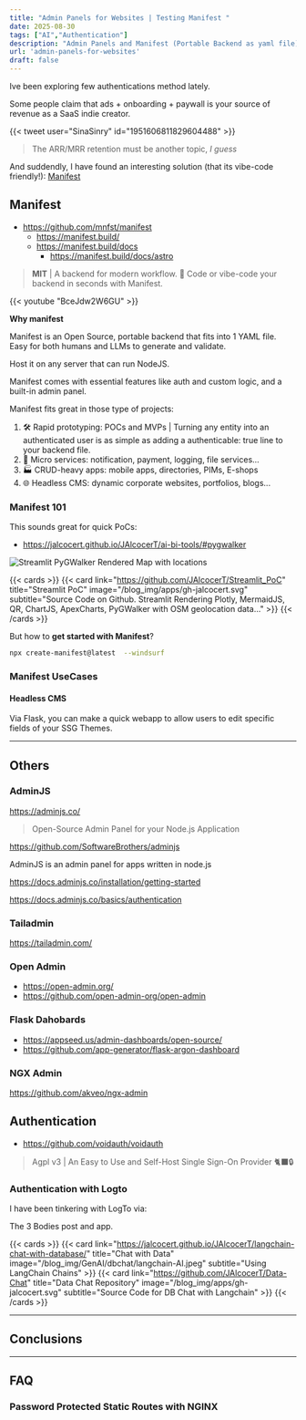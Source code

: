 ```yaml
---
title: "Admin Panels for Websites | Testing Manifest "
date: 2025-08-30
tags: ["AI","Authentication"]
description: "Admin Panels and Manifest (Portable Backend as yaml file)"
url: 'admin-panels-for-websites'
draft: false
---
```


Ive been exploring few authentications method lately.

Some people claim that ads + onboarding + paywall is your source of revenue as a SaaS indie creator.

{{< tweet user="SinaSinry" id="1951606811829604488" >}}

<!-- 
https://x.com/SinaSinry/status/1951606811829604488?t=jRvoxV9sxOPDvFHh89HF5w&s=35 -->

> The ARR/MRR retention must be another topic, *I guess*

And suddendly, I have found an interesting solution (that its vibe-code friendly!): [Manifest](#manifest)

## Manifest

* https://github.com/mnfst/manifest
    * https://manifest.build/
    * https://manifest.build/docs
        * https://manifest.build/docs/astro

> **MIT** | A backend for modern workflow. 🦚 Code or vibe-code your backend in seconds with Manifest.

<!-- https://www.youtube.com/watch?v=BceJdw2W6GU -->

{{< youtube "BceJdw2W6GU" >}}


**Why manifest**

Manifest is an Open Source, portable backend that fits into 1 YAML file. Easy for both humans and LLMs to generate and validate.

Host it on any server that can run NodeJS.

Manifest comes with essential features like auth and custom logic, and a built-in admin panel.

Manifest fits great in those type of projects:

1. 🛠️ Rapid prototyping: POCs and MVPs | Turning any entity into an authenticated user is as simple as adding a authenticable: true line to your backend file.
2. 🧩 Micro services: notification, payment, logging, file services...
3. 🏭 CRUD-heavy apps: mobile apps, directories, PIMs, E-shops
4. 🌐 Headless CMS: dynamic corporate websites, portfolios, blogs...

### Manifest 101

This sounds great for quick PoCs:

* https://jalcocert.github.io/JAlcocerT/ai-bi-tools/#pygwalker

![Streamlit PyGWalker Rendered Map with locations](/blog_img/apps/streamlit/st_pygwalker_map.png)

{{< cards >}}
  {{< card link="https://github.com/JAlcocerT/Streamlit_PoC" title="Streamlit PoC" image="/blog_img/apps/gh-jalcocert.svg" subtitle="Source Code on Github. Streamlit Rendering Plotly, MermaidJS, QR, ChartJS, ApexCharts, PyGWalker with OSM geolocation data..." >}}
{{< /cards >}}

But how to **get started with Manifest**?


```sh
npx create-manifest@latest  --windsurf
```

### Manifest UseCases

#### Headless CMS

Via Flask, you can make a quick webapp to allow users to edit specific fields of your SSG Themes.

---

## Others

### AdminJS

https://adminjs.co/

> Open-Source Admin Panel for your Node.js Application

https://github.com/SoftwareBrothers/adminjs

AdminJS is an admin panel for apps written in node.js

https://docs.adminjs.co/installation/getting-started

https://docs.adminjs.co/basics/authentication

### Tailadmin

https://tailadmin.com/

### Open Admin

* https://open-admin.org/
* https://github.com/open-admin-org/open-admin

### Flask Dahobards

* https://appseed.us/admin-dashboards/open-source/
* https://github.com/app-generator/flask-argon-dashboard


###  NGX Admin

https://github.com/akveo/ngx-admin

## Authentication

* https://github.com/voidauth/voidauth

> Agpl v3 | An Easy to Use and Self-Host Single Sign-On Provider 🐈‍⬛🔒

### Authentication with Logto

I have been tinkering with LogTo via:

The 3 Bodies post and app.


{{< cards >}}
  {{< card link="https://jalcocert.github.io/JAlcocerT/langchain-chat-with-database/" title="Chat with Data" image="/blog_img/GenAI/dbchat/langchain-AI.jpeg" subtitle="Using LangChain Chains" >}}
  {{< card link="https://github.com/JAlcocerT/Data-Chat" title="Data Chat Repository" image="/blog_img/apps/gh-jalcocert.svg" subtitle="Source Code for DB Chat with Langchain" >}}
{{< /cards >}}


---

## Conclusions


---

## FAQ

### Password Protected Static Routes with NGINX 
